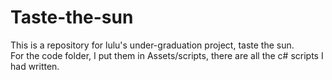 # Taste-the-sun
This is a repository for lulu's under-graduation project, taste the sun.</Br>
For the code folder, I put them in Assets/scripts, there are all the c# scripts I had written.
